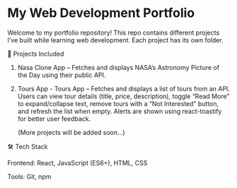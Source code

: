 # My Web Development Portfolio

Welcome to my portfolio repository!
This repo contains different projects I’ve built while learning web development.
Each project has its own folder.

📂 Projects Included

   1. Nasa Clone App – Fetches and displays NASA’s Astronomy Picture of the Day using their public API.
   2. Tours App - Tours App – Fetches and displays a list of tours from an API. Users can view tour details (title, price, description), toggle “Read More” to expand/collapse text, remove tours with a “Not Interested” button, and refresh the list when empty. Alerts are shown using react-toastify for better user feedback.

      (More projects will be added soon...)

🛠️ Tech Stack

Frontend: React, JavaScript (ES6+), HTML, CSS

Tools: Git, npm
